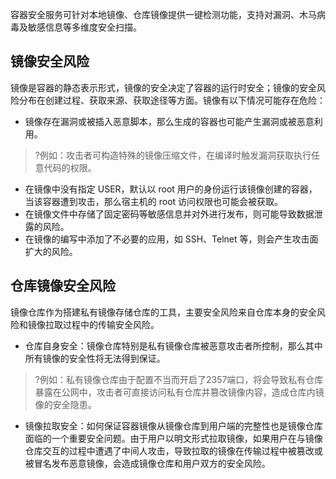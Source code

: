 容器安全服务可针对本地镜像、仓库镜像提供一键检测功能，支持对漏洞、木马病毒及敏感信息等多维度安全扫描。

## 镜像安全风险
镜像是容器的静态表示形式，镜像的安全决定了容器的运行时安全；镜像的安全风险分布在创建过程、获取来源、获取途径等方面。镜像有以下情况可能存在危险：
- 镜像存在漏洞或被插入恶意脚本，那么生成的容器也可能产生漏洞或被恶意利用。
>?例如：攻击者可构造特殊的镜像压缩文件，在编译时触发漏洞获取执行任意代码的权限。 
- 在镜像中没有指定 USER，默认以 root 用户的身份运行该镜像创建的容器，当该容器遭到攻击，那么宿主机的 root 访问权限也可能会被获取。 
- 在镜像文件中存储了固定密码等敏感信息并对外进行发布，则可能导致数据泄露的风险。 
- 在镜像的编写中添加了不必要的应用，如 SSH、Telnet 等，则会产生攻击面扩大的风险。

## 仓库镜像安全风险
镜像仓库作为搭建私有镜像存储仓库的工具，主要安全风险来自仓库本身的安全风险和镜像拉取过程中的传输安全风险。
- 仓库自身安全：镜像仓库特别是私有镜像仓库被恶意攻击者所控制，那么其中所有镜像的安全性将无法得到保证。
>?例如：私有镜像仓库由于配置不当而开启了2357端口，将会导致私有仓库暴露在公网中，攻击者可直接访问私有仓库并篡改镜像内容，造成仓库内镜像的安全隐患。 
- 镜像拉取安全：如何保证容器镜像从镜像仓库到用户端的完整性也是镜像仓库面临的一个重要安全问题。由于用户以明文形式拉取镜像，如果用户在与镜像仓库交互的过程中遭遇了中间人攻击，导致拉取的镜像在传输过程中被篡改或被冒名发布恶意镜像，会造成镜像仓库和用户双方的安全风险。
